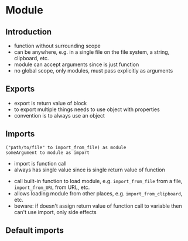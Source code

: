 # Module



## Introduction

- function without surrounding scope
- can be anywhere, e.g. in a single file on the file system, a string, clipboard, etc.
- module can accept arguments since is just function
- no global scope, only modules, must pass explicitly as arguments



## Exports

- export is return value of block
- to export multiple things needs to use object with properties
- convention is to always use an object



## Imports

<!-- todo: how to do import without relying on data type? what are top-level functions? -->

```
("path/to/file" to import_from_file) as module
someArgument to module as import
```

- import is function call
- always has single value since is single return value of function
<!-- todo: how to import only some properties from object? -->
- call built-in function to load module, e.g. `import_from_file` from a file, `import_from_URL` from URL, etc.
- allows loading module from other places, e.g. `import_from_clipboard`, etc.
- beware: if doesn't assign return value of function call to variable then can't use import, only side effects



## Default imports

<!-- todo: what is imported by default? e.g. built-in data type objects?
how is it determined? e.g. via a config, via version number? -->
